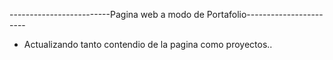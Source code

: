 -------------------------Pagina web a modo de Portafolio-----------------------
- Actualizando tanto contendio de la pagina como proyectos..
